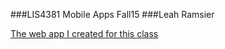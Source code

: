 

###LIS4381 Mobile Apps Fall15
###Leah Ramsier

[The web app I created for this class](http://leaherynramsier.com/lis4381)
